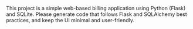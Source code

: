 <!-- Use this file to provide workspace-specific custom instructions to Copilot. For more details, visit https://code.visualstudio.com/docs/copilot/copilot-customization#_use-a-githubcopilotinstructionsmd-file -->

This project is a simple web-based billing application using Python (Flask) and SQLite. Please generate code that follows Flask and SQLAlchemy best practices, and keep the UI minimal and user-friendly.
